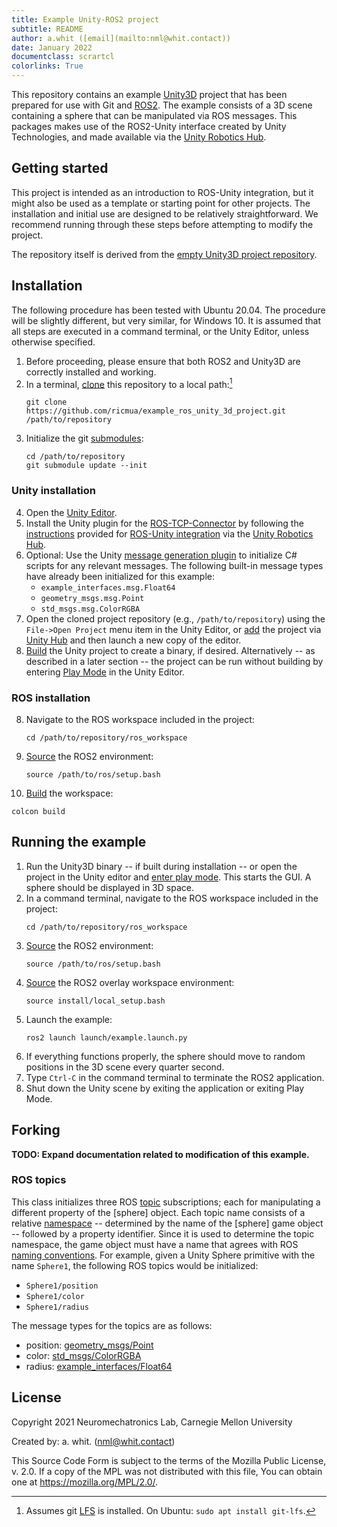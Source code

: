 ```yaml
---
title: Example Unity-ROS2 project
subtitle: README
author: a.whit ([email](mailto:nml@whit.contact))
date: January 2022
documentclass: scrartcl
colorlinks: True
---
```


This repository contains an example [Unity3D][unity] project that has been 
prepared for use with Git and [ROS2][ros2]. The example consists of a 3D scene 
containing a sphere that can be manipulated via ROS messages. This packages 
makes use of the ROS2-Unity interface created by Unity Technologies, and made 
available via the [Unity Robotics Hub][robotics_hub].


## Getting started

This project is intended as an introduction to ROS-Unity integration, but it 
might also be used as a template or starting point for other projects. The 
installation and initial use are designed to be relatively straightforward. 
We recommend running through these steps before attempting to modify the 
project.

The repository itself is derived from the 
[empty Unity3D project repository][empty_unity_project].


## Installation

The following procedure has been tested with Ubuntu 20.04. The procedure will 
be slightly different, but very similar, for Windows 10. It is assumed that all 
steps are executed in a command terminal, or the Unity Editor, unless otherwise 
specified.

1. Before proceeding, please ensure that both ROS2 and Unity3D are correctly 
installed and working.
2. In a terminal, [clone][git_clone] this repository to a local path:[^lfs]
   ```
   git clone https://github.com/ricmua/example_ros_unity_3d_project.git /path/to/repository
   ```
3. Initialize the git [submodules][git_submodules]:
   ```
   cd /path/to/repository
   git submodule update --init
   ```
[^lfs]: Assumes git [LFS](https://github.com/git-lfs/git-lfs/blob/main/docs/spec.md) is installed. On Ubuntu: ``sudo apt install git-lfs``.


### Unity installation

4. Open the [Unity Editor][unity_editor].
5. Install the Unity plugin for the [ROS-TCP-Connector][ros_tcp_connector] by 
   following the [instructions][ros_tcp_connector_unity] provided for 
   [ROS-Unity integration][ros_unity_integration] via the 
   [Unity Robotics Hub][robotics_hub].
6. Optional: Use the Unity 
   [message generation plugin][unity_message_generation] to initialize C# 
   scripts for any relevant messages. The following built-in message types have 
   already been initialized for this example:
   * ``example_interfaces.msg.Float64``
   * ``geometry_msgs.msg.Point``
   * ``std_msgs.msg.ColorRGBA``
7. Open the cloned project repository (e.g., ``/path/to/repository``) using 
   the ``File->Open Project`` menu 
   item in the Unity Editor, or [add][unity_hub_add] the project via 
   [Unity Hub][unity_hub] and then launch a new copy of the editor.
8. [Build][unity_build] the Unity project to create a binary, if desired. 
   Alternatively -- as described in a later section -- the project can be run 
   without building by entering [Play Mode][unity_play_mode] in the Unity 
   Editor.



### ROS installation

8. Navigate to the ROS workspace included in the project:
   ```
   cd /path/to/repository/ros_workspace
   ```
9. [Source][ros_environment] the ROS2 environment:
   ```
   source /path/to/ros/setup.bash
   ```
10. [Build][ros_build] the workspace:
   ```
   colcon build
   ```

## Running the example

1. Run the Unity3D binary -- if built during installation -- or open the 
   project in the Unity editor and [enter play mode][unity_play_mode]. This 
   starts the GUI. A sphere should be displayed in 3D space.
2. In a command terminal, navigate to the ROS workspace included in the 
   project:
   ```
   cd /path/to/repository/ros_workspace
   ```
3. [Source][ros_environment] the ROS2 environment:
   ```
   source /path/to/ros/setup.bash
   ```
4. [Source][ros_overlay] the ROS2 overlay workspace environment:
   ```
   source install/local_setup.bash
   ```
5. Launch the example:
   ```
   ros2 launch launch/example.launch.py
   ```
6. If everything functions properly, the sphere should move to random positions 
   in the 3D scene every quarter second.
7. Type ``Ctrl-C`` in the command terminal to terminate the ROS2 application.
8. Shut down the Unity scene by exiting the application or exiting Play Mode.


## Forking

**TODO: Expand documentation related to modification of this example.**

### ROS topics

This class initializes three ROS [topic] subscriptions; each for 
manipulating a different property of the [sphere] object. Each topic name 
consists of a relative [namespace] -- determined by the name of the 
[sphere] game object -- followed by a property identifier. Since it is 
used to determine the topic namespace, the game object must have a name 
that agrees with ROS [naming conventions]. For example, given a Unity 
Sphere primitive with the name ``Sphere1``, the following ROS topics would 
be initialized:

* ``Sphere1/position``
* ``Sphere1/color``
* ``Sphere1/radius``

The message types for the topics are as follows:

* position: [geometry_msgs/Point]
* color: [std_msgs/ColorRGBA]
* radius: [example_interfaces/Float64]


License
-------

Copyright 2021 Neuromechatronics Lab, Carnegie Mellon University

Created by: a. whit. (nml@whit.contact)

This Source Code Form is subject to the terms of the Mozilla Public
License, v. 2.0. If a copy of the MPL was not distributed with this
file, You can obtain one at https://mozilla.org/MPL/2.0/.





[unity]: https://en.wikipedia.org/wiki/Unity_(game_engine)

[ros2]: https://docs.ros.org/en/galactic/index.html

[robotics_hub]: https://github.com/Unity-Technologies/Unity-Robotics-Hub

[git_clone]: https://git-scm.com/book/en/v2/Git-Basics-Getting-a-Git-Repository

[git_submodules]: https://git-scm.com/book/en/v2/Git-Tools-Submodules#_cloning_submodules

[unity_editor]: https://unity.com/developer-tools

[ros_tcp_connector]: https://github.com/Unity-Technologies/ROS-TCP-Connector

[ros_tcp_connector_unity]: https://github.com/Unity-Technologies/Unity-Robotics-Hub/blob/main/tutorials/ros_unity_integration/setup.md#-unity-setup

[ros_unity_integration]: https://github.com/Unity-Technologies/Unity-Robotics-Hub/blob/main/tutorials/ros_unity_integration/README.md

[unity_message_generation]: https://github.com/Unity-Technologies/ROS-TCP-Connector/blob/main/MessageGeneration.md

[unity_build]: https://docs.unity3d.com/Manual/PublishingBuilds.html

[unity_play_mode]: https://docs.unity3d.com/Manual/GameView.html

[unity_hub]: https://unity.com/unity-hub

[unity_hub_add]: https://docs.unity3d.com/hub/manual/AddProject.html#add-an-existing-project-from-your-disk

[topic]: https://docs.ros.org/en/galactic/Tutorials/Topics/Understanding-ROS2-Topics.html

[namespace]: https://design.ros2.org/articles/topic_and_service_names.html#namespaces

[naming conventions]: https://design.ros2.org/articles/topic_and_service_names.html

[geometry_msgs/Point]: https://github.com/ros2/common_interfaces/blob/master/geometry_msgs/msg/Point.msg

[std_msgs/ColorRGBA]: https://github.com/ros2/common_interfaces/blob/master/std_msgs/msg/ColorRGBA.msg

[example_interfaces/Float64]: https://github.com/ros2/example_interfaces/blob/master/msg/Float64.msg

[ros_overlay]: https://docs.ros.org/en/humble/Tutorials/Creating-Your-First-ROS2-Package.html#source-the-setup-file

[ros_environment]: https://docs.ros.org/en/humble/Tutorials/Configuring-ROS2-Environment.html#source-the-setup-files

[ros_build]: https://docs.ros.org/en/humble/Tutorials/Creating-Your-First-ROS2-Package.html#build-a-package

[empty_unity_project]: https://github.com/ricmua/empty_ros_unity_3d_project

